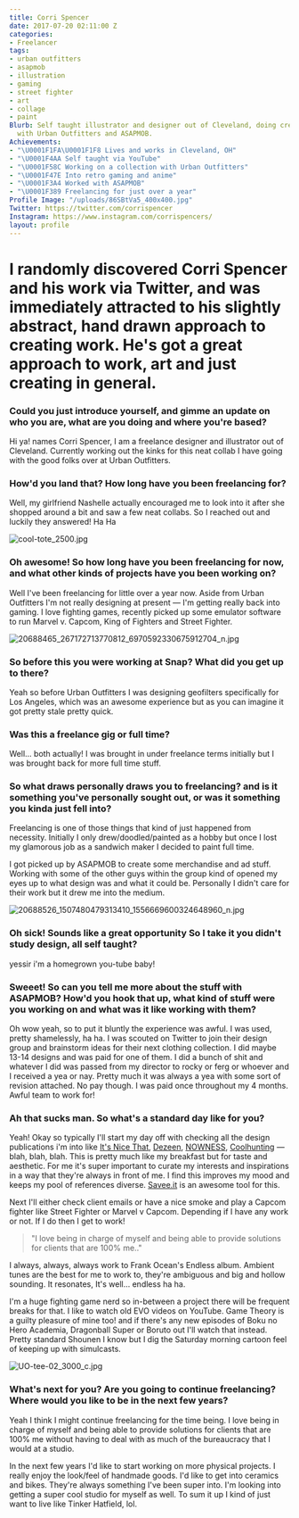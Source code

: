 ```yaml
---
title: Corri Spencer
date: 2017-07-20 02:11:00 Z
categories:
- Freelancer
tags:
- urban outfitters
- asapmob
- illustration
- gaming
- street fighter
- art
- collage
- paint
Blurb: Self taught illustrator and designer out of Cleveland, doing creative things
  with Urban Outfitters and ASAPMOB.
Achievements:
- "\U0001F1FA\U0001F1F8 Lives and works in Cleveland, OH"
- "\U0001F4AA Self taught via YouTube"
- "\U0001F58C Working on a collection with Urban Outfitters"
- "\U0001F47E Into retro gaming and anime"
- "\U0001F3A4 Worked with ASAPMOB"
- "\U0001F389 Freelancing for just over a year"
Profile Image: "/uploads/86SBtVa5_400x400.jpg"
Twitter: https://twitter.com/corrispencer
Instagram: https://www.instagram.com/corrispencers/
layout: profile
---
```


# I randomly discovered Corri Spencer and his work via Twitter, and was immediately attracted to his slightly abstract, hand drawn approach to creating work. He's got a great approach to work, art and just creating in general.

### Could you just introduce yourself, and gimme an update on who you are, what are you doing and where you're based?

Hi ya! names Corri Spencer, I am a freelance designer and illustrator out of Cleveland. Currently working out the kinks for this neat collab I have going with the good folks over at Urban Outfitters.

### How'd you land that? How long have you been freelancing for?

Well, my girlfriend Nashelle actually encouraged me to look into it after she shopped around a bit and saw a few neat collabs. So I reached out and luckily they answered! Ha Ha

![cool-tote_2500.jpg](/uploads/cool-tote_2500.jpg)

### Oh awesome! So how long have you been freelancing for now, and what other kinds of projects have you been working on?

Well I've been freelancing for little over a year now. Aside from Urban Outfitters I'm not really designing at present — I'm getting really back into gaming. I love fighting games, recently picked up some emulator software to run Marvel v. Capcom, King of Fighters and Street Fighter.

![20688465_267172713770812_6970592330675912704_n.jpg](/uploads/20688465_267172713770812_6970592330675912704_n.jpg)

### So before this you were working at Snap? What did you get up to there?

Yeah so before Urban Outfitters I was designing geofilters specifically for Los Angeles, which was an awesome experience but as you can imagine it got pretty stale pretty quick.

### Was this a freelance gig or full time?

Well… both actually! I was brought in under freelance terms initially but I was brought back for more full time stuff.

### So what draws personally draws you to freelancing? and is it something you've personally sought out, or was it something you kinda just fell into?

Freelancing is one of those things that kind of just happened from necessity. Initially I only drew/doodled/painted as a hobby but once I lost my glamorous job as a sandwich maker I decided to paint full time. 

I got picked up by ASAPMOB to create some merchandise and ad stuff. Working with some of the other guys within the group kind of opened my eyes up to what design was and what it could be. Personally I didn't care for their work but it drew me into the medium.

![20688526_1507480479313410_1556669600324648960_n.jpg](/uploads/20688526_1507480479313410_1556669600324648960_n.jpg)

### Oh sick! Sounds like a great opportunity So I take it you didn't study design, all self taught?

yessir i'm a homegrown you-tube baby!

### Sweeet! So can you tell me more about the stuff with ASAPMOB? How'd you hook that up, what kind of stuff were you working on and what was it like working with them?

Oh wow yeah, so to put it bluntly the experience was awful. I was used, pretty shamelessly, ha ha. I was scouted on Twitter to join their design group and brainstorm ideas for their next clothing collection. I did maybe 13-14 designs and was paid for one of them. I did a bunch of shit and whatever I did was passed from my director to rocky or ferg or whoever and I received a yea or nay. Pretty much it was always a yea with some sort of revision attached. No pay though. I was paid once throughout my 4 months. Awful team to work for!

### Ah that sucks man. So what's a standard day like for you?

Yeah! Okay so typically I'll start my day off with checking all the design publications i'm into like [It's Nice That](http://www.itsnicethat.com/), [Dezeen](https://www.dezeen.com/), [NOWNESS](https://www.nowness.com/), [Coolhunting](http://www.coolhunting.com/) — blah, blah, blah. This is pretty much like my breakfast but for taste and aesthetic. For me it's super important to curate my interests and inspirations in a way that they're always in front of me. I find this improves my mood and keeps my pool of references diverse. [Savee.it](http://savee.it) is an awesome tool for this. 

Next I'll either check client emails or have a nice smoke and play a Capcom fighter like Street Fighter or Marvel v Capcom. Depending if I have any work or not. If I do then I get to work! 

> "I love being in charge of myself and being able to provide solutions for clients that are 100% me.."

I always, always, always work to Frank Ocean's Endless album. Ambient tunes are the best for me to work to, they're ambiguous and big and hollow sounding. It resonates, It's well… endless ha ha. 

I'm a huge fighting game nerd so in-between a project there will be frequent breaks for that. I like to watch old EVO videos on YouTube. Game Theory is a guilty pleasure of mine too! and if there's any new episodes of Boku no Hero Academia, Dragonball Super or Boruto out I'll watch that instead. Pretty standard Shounen I know but I dig the Saturday morning cartoon feel of keeping up with simulcasts.

![UO-tee-02_3000_c.jpg](/uploads/UO-tee-02_3000_c.jpg)

### What's next for you? Are you going to continue freelancing? Where would you like to be in the next few years?

Yeah I think I might continue freelancing for the time being. I love being in charge of myself and being able to provide solutions for clients that are 100% me without having to deal with as much of the bureaucracy that I would at a studio. 

In the next few years I'd like to start working on more physical projects. I really enjoy the look/feel of handmade goods. I'd like to get into ceramics and bikes. They're always something I've been super into. I'm looking into getting a super cool studio for myself as well. To sum it up I kind of just want to live like Tinker Hatfield, lol.